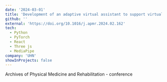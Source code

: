 ```yaml
---
date: '2024-03-01'
title: 'Development of an adaptive virtual assistant to support virtual rehabilitation of the upper limb after stroke: A co-design approach'
github: ''
external: 'https://doi.org/10.1016/j.apmr.2024.02.162'
tech:
  - Python
  - PyTorch
  - React
  - Three js
  - MediaPipe
company: 'UHN'
showInProjects: false
---
```


Archives of Physical Medicine and Rehabilitation - conference
